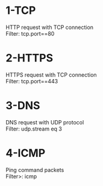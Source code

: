 # 1-TCP
HTTP request with TCP connection
<br>
Filter: tcp.port==80

# 2-HTTPS
HTTPS request with TCP connection
<br>
Filter: tcp.port==443

# 3-DNS
DNS request with UDP protocol
<br>
Filter: udp.stream eq 3

# 4-ICMP
Ping command packets
<br>
Filter>: icmp
